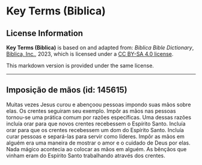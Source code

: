 # Key Terms (Biblica)

## License Information

**Key Terms (Biblica)** is based on and adapted from: _Biblica Bible Dictionary_, [Biblica, Inc.](https://www.biblica.com/), 2023, which is licensed under a [CC BY-SA 4.0 license](https://creativecommons.org/licenses/by-sa/4.0/legalcode.en).

This markdown version is provided under the same license.



--------------------------------

## Imposição de mãos (id: 145615)

Muitas vezes Jesus curou e abençoou pessoas impondo suas mãos sobre elas. Os crentes seguiram seu exemplo. Impôr as mãos nas pessoas tornou\-se uma prática comum por razões específicas. Uma dessas razões incluía orar para que novos crentes recebessem o Espírito Santo. Incluía orar para que os crentes recebessem um dom do Espírito Santo. Incluía curar pessoas e separá\-las para servir como líderes. Impôr as mãos em alguém era uma maneira de mostrar o amor e o cuidado de Deus por elas. Nada mágico acontecia ao colocar as mãos em alguém. As bênçãos que vinham eram do Espírito Santo trabalhando através dos crentes.


